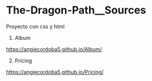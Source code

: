 # The-Dragon-Path__Sources

Proyecto con css y html

1. Album

https://angiecordoba5.github.io/Album/

2. Pricing

https://angiecordoba5.github.io/Pricing/
